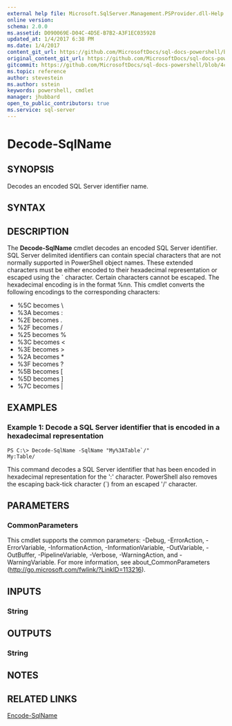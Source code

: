 ```yaml
---
external help file: Microsoft.SqlServer.Management.PSProvider.dll-Help.xml
online version: 
schema: 2.0.0
ms.assetid: D090069E-D04C-4D5E-B7B2-A3F1EC035928
updated_at: 1/4/2017 6:38 PM
ms.date: 1/4/2017
content_git_url: https://github.com/MicrosoftDocs/sql-docs-powershell/blob/master/sqlserver-cmdlets/sqlps/vlatest/Decode-SqlName.md
original_content_git_url: https://github.com/MicrosoftDocs/sql-docs-powershell/blob/master/sqlserver-cmdlets/sqlps/vlatest/Decode-SqlName.md
gitcommit: https://github.com/MicrosoftDocs/sql-docs-powershell/blob/4c48bd1c26220ff873e612527853aeeef98777da/sqlserver-cmdlets/sqlps/vlatest/Decode-SqlName.md
ms.topic: reference
author: stevestein
ms.author: sstein
keywords: powershell, cmdlet
manager: jhubbard
open_to_public_contributors: true
ms.service: sql-server
---
```


# Decode-SqlName

## SYNOPSIS
Decodes an encoded SQL Server identifier name.

## SYNTAX

## DESCRIPTION
The **Decode-SqlName** cmdlet decodes an encoded SQL Server identifier.
SQL Server delimited identifiers can contain special characters that are not normally supported in PowerShell object names.
These extended characters must be either encoded to their hexadecimal representation or escaped using the \` character.
Certain characters cannot be escaped.
The hexadecimal encoding is in the format %nn.
This cmdlet converts the following encodings to the corresponding characters: 

- %5C becomes \
- %3A becomes : 
- %2E becomes .
- %2F becomes /
- %25 becomes %
- %3C becomes \<
- %3E becomes \>
- %2A becomes *
- %3F becomes ?
- %5B becomes \[
- %5D becomes \]
- %7C becomes |

## EXAMPLES

### Example 1: Decode a SQL Server identifier that is encoded in a hexadecimal representation
```
PS C:\> Decode-SqlName -SqlName "My%3ATable`/"
My:Table/
```

This command decodes a SQL Server identifier that has been encoded in hexadecimal representation for the ':' character.
PowerShell also removes the escaping back-tick character (\`) from an escaped '/' character.

## PARAMETERS

### CommonParameters
This cmdlet supports the common parameters: -Debug, -ErrorAction, -ErrorVariable, -InformationAction, -InformationVariable, -OutVariable, -OutBuffer, -PipelineVariable, -Verbose, -WarningAction, and -WarningVariable. For more information, see about_CommonParameters (http://go.microsoft.com/fwlink/?LinkID=113216).

## INPUTS

### String

## OUTPUTS

### String

## NOTES

## RELATED LINKS

[Encode-SqlName](xref:sqlps/vlatest/Encode-SqlName.md)
